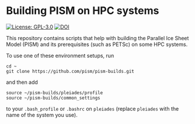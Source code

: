 # Building PISM on HPC systems

[![License: GPL-3.0](https://img.shields.io:/github/license/pism/pism-builds)](https://opensource.org/licenses/GPL-3.0)
[![DOI](https://zenodo.org/badge/42963946.svg)](https://zenodo.org/badge/latestdoi/42963946)


This repository contains scripts that help with building the Parallel Ice Sheet Model (PISM) and its
prerequisites (such as PETSc) on some HPC systems.

To use one of these environment setups, run

    cd ~
    git clone https://github.com/pism/pism-builds.git

and then add

    source ~/pism-builds/pleiades/profile
    source ~/pism-builds/common_settings

to your `.bash_profile` or `.bashrc` on `pleiades` (replace `pleiades`
with the name of the system you use).

